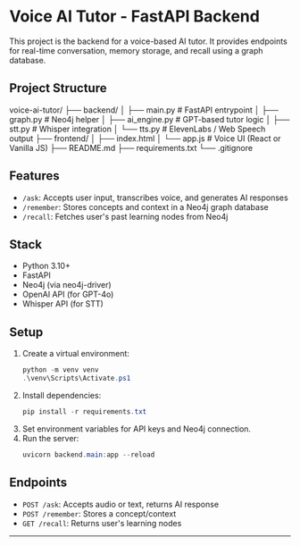 # Voice AI Tutor - FastAPI Backend

This project is the backend for a voice-based AI tutor. It provides endpoints for real-time conversation, memory storage, and recall using a graph database.

## Project Structure

voice-ai-tutor/
├── backend/
│   ├── main.py         # FastAPI entrypoint
│   ├── graph.py        # Neo4j helper
│   ├── ai_engine.py    # GPT-based tutor logic
│   ├── stt.py          # Whisper integration
│   └── tts.py          # ElevenLabs / Web Speech output
├── frontend/
│   ├── index.html
│   └── app.js          # Voice UI (React or Vanilla JS)
├── README.md
├── requirements.txt
└── .gitignore

## Features
- `/ask`: Accepts user input, transcribes voice, and generates AI responses
- `/remember`: Stores concepts and context in a Neo4j graph database
- `/recall`: Fetches user's past learning nodes from Neo4j

## Stack
- Python 3.10+
- FastAPI
- Neo4j (via neo4j-driver)
- OpenAI API (for GPT-4o)
- Whisper API (for STT)

## Setup
1. Create a virtual environment:
   ```powershell
   python -m venv venv
   .\venv\Scripts\Activate.ps1
   ```
2. Install dependencies:
   ```powershell
   pip install -r requirements.txt
   ```
3. Set environment variables for API keys and Neo4j connection.
4. Run the server:
   ```powershell
   uvicorn backend.main:app --reload
   ```

## Endpoints
- `POST /ask`: Accepts audio or text, returns AI response
- `POST /remember`: Stores a concept/context
- `GET /recall`: Returns user's learning nodes

---
